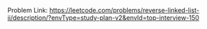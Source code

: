 Problem Link: https://leetcode.com/problems/reverse-linked-list-ii/description/?envType=study-plan-v2&envId=top-interview-150

```
```

